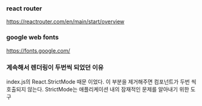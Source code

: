 ### react router
https://reactrouter.com/en/main/start/overview 

### google web fonts
https://fonts.google.com/

### 계속해서 렌더링이 두번씩 되었던 이유
index.js의 React.StrictMode 때문 이었다. 이 부분을 제거해주면 컴포넌트가 두번 씩 호출되지 않는다. StrictMode는 애플리케이션 내의 잠재적인 문제를 알아내기 위한 도구